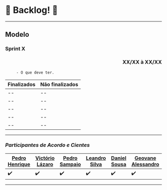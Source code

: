 # 📠 Backlog! 📠
-----------------------------------------------------------------------------------------------------------
## **Modelo**
<p align="center"> 
 <h3 align="left"> 
     Sprint X
 </h1>
</p>

<p align="center"> 
 <h3 align="right"> 
     XX/XX à XX/XX
 </h1>
</p>

         - O que deve ter.

| Finalizados | Não finalizados |
| -- |--|
| -- |--|
| -- |--|
| -- |--|
| -- |--|
| -- |--|

-----------------------------------------------------------------------------------------------------------
### _**Participantes de Acordo e Cientes**_
| [Pedro Henrique](https://github.com/phmelosilva) | [Victório Lázaro](https://github.com/Victor-oss) | [Pedro Sampaio](https://github.com/PedroSampaioDias) | [Leandro Silva](https://github.com/Leanddro13 ) | [Daniel Sousa](https://github.com/daniel-de-sousa) | [Geovane Alessandro](https://github.com/BlimblimCFT) |
|--|--|--|--|--|--|
|✔️|✔️|✔️|✔️|✔️|✔️|


-----------------------------------------------------------------------------------------------------------
